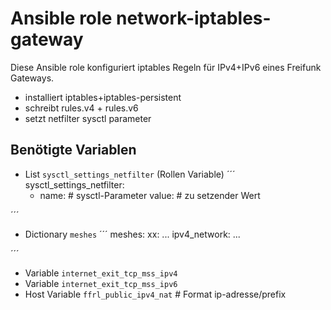 # Ansible role network-iptables-gateway

Diese Ansible role konfiguriert iptables Regeln für IPv4+IPv6 eines Freifunk Gateways.

- installiert iptables+iptables-persistent
- schreibt rules.v4 + rules.v6
- setzt netfilter sysctl parameter

## Benötigte Variablen

- List `sysctl_settings_netfilter` (Rollen Variable)
´´´
sysctl_settings_netfilter:
  - name:       # sysctl-Parameter
    value:      # zu setzender Wert

´´´
- Dictionary `meshes`
´´´
meshes:
  xx:
...
    ipv4_network:
...

´´´
- Variable `internet_exit_tcp_mss_ipv4`
- Variable `internet_exit_tcp_mss_ipv6`
- Host Variable `ffrl_public_ipv4_nat` # Format ip-adresse/prefix
